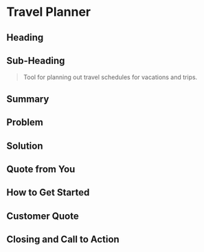 # Travel Planner #
 
## Heading ##
  > 

## Sub-Heading ##
  > Tool for planning out travel schedules for vacations and trips.

## Summary ##
  > 

## Problem ##
  > 

## Solution ##
  > 

## Quote from You ##
  > 

## How to Get Started ##
  > 

## Customer Quote ##
  >

## Closing and Call to Action ##
  >